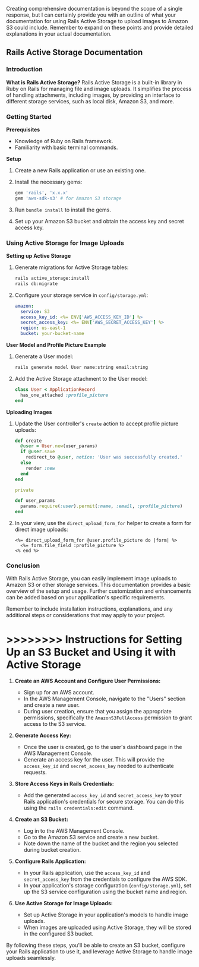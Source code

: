 Creating comprehensive documentation is beyond the scope of a single response, but I can certainly provide you with an outline of what your documentation for using Rails Active Storage to upload images to Amazon S3 could include. Remember to expand on these points and provide detailed explanations in your actual documentation.

## Rails Active Storage Documentation

### Introduction

**What is Rails Active Storage?**
Rails Active Storage is a built-in library in Ruby on Rails for managing file and image uploads. It simplifies the process of handling attachments, including images, by providing an interface to different storage services, such as local disk, Amazon S3, and more.

### Getting Started

**Prerequisites**
- Knowledge of Ruby on Rails framework.
- Familiarity with basic terminal commands.

**Setup**
1. Create a new Rails application or use an existing one.

2. Install the necessary gems:
   ```ruby
   gem 'rails', 'x.x.x'
   gem 'aws-sdk-s3' # for Amazon S3 storage
   ```

3. Run `bundle install` to install the gems.

4. Set up your Amazon S3 bucket and obtain the access key and secret access key.

### Using Active Storage for Image Uploads

**Setting up Active Storage**
1. Generate migrations for Active Storage tables:
   ```sh
   rails active_storage:install
   rails db:migrate
   ```

2. Configure your storage service in `config/storage.yml`:
   ```yaml
   amazon:
     service: S3
     access_key_id: <%= ENV['AWS_ACCESS_KEY_ID'] %>
     secret_access_key: <%= ENV['AWS_SECRET_ACCESS_KEY'] %>
     region: us-east-1
     bucket: your-bucket-name
   ```

**User Model and Profile Picture Example**
1. Generate a User model:
   ```sh
   rails generate model User name:string email:string
   ```

2. Add the Active Storage attachment to the User model:
   ```ruby
   class User < ApplicationRecord
     has_one_attached :profile_picture
   end
   ```

**Uploading Images**

1. Update the User controller's `create` action to accept profile picture uploads:
   ```ruby
   def create
     @user = User.new(user_params)
     if @user.save
       redirect_to @user, notice: 'User was successfully created.'
     else
       render :new
     end
   end

   private

   def user_params
     params.require(:user).permit(:name, :email, :profile_picture)
   end
   ```

2. In your view, use the `direct_upload_form_for` helper to create a form for direct image uploads:
   ```erb
   <%= direct_upload_form_for @user.profile_picture do |form| %>
     <%= form.file_field :profile_picture %>
   <% end %>
   ```

### Conclusion

With Rails Active Storage, you can easily implement image uploads to Amazon S3 or other storage services. This documentation provides a basic overview of the setup and usage. Further customization and enhancements can be added based on your application's specific requirements.

Remember to include installation instructions, explanations, and any additional steps or considerations that may apply to your project.

# >>>>>>>> Instructions for Setting Up an S3 Bucket and Using it with Active Storage

1. **Create an AWS Account and Configure User Permissions:**
   - Sign up for an AWS account.
   - In the AWS Management Console, navigate to the "Users" section and create a new user.
   - During user creation, ensure that you assign the appropriate permissions, specifically the `AmazonS3FullAccess` permission to grant access to the S3 service.

2. **Generate Access Key:**
   - Once the user is created, go to the user's dashboard page in the AWS Management Console.
   - Generate an access key for the user. This will provide the `access_key_id` and `secret_access_key` needed to authenticate requests.

3. **Store Access Keys in Rails Credentials:**
   - Add the generated `access_key_id` and `secret_access_key` to your Rails application's credentials for secure storage. You can do this using the `rails credentials:edit` command.

4. **Create an S3 Bucket:**
   - Log in to the AWS Management Console.
   - Go to the Amazon S3 service and create a new bucket.
   - Note down the name of the bucket and the region you selected during bucket creation.

5. **Configure Rails Application:**
   - In your Rails application, use the `access_key_id` and `secret_access_key` from the credentials to configure the AWS SDK.
   - In your application's storage configuration (`config/storage.yml`), set up the S3 service configuration using the bucket name and region.

6. **Use Active Storage for Image Uploads:**
   - Set up Active Storage in your application's models to handle image uploads.
   - When images are uploaded using Active Storage, they will be stored in the configured S3 bucket.

By following these steps, you'll be able to create an S3 bucket, configure your Rails application to use it, and leverage Active Storage to handle image uploads seamlessly.
